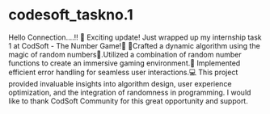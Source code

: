 # codesoft_taskno.1
Hello Connection....!!
🚀 Exciting update! Just wrapped up my internship task 1 at CodSoft - The Number Game!🎲 🎉Crafted a dynamic algorithm using the magic of random numbers🌟.Utilized a combination of random number functions to create an immersive gaming environment.💫 Implemented efficient error handling for seamless user interactions.💻 This project provided invaluable insights into algorithm design, user experience optimization, and the integration of randomness in programming.
I would like to thank CodSoft Community for this great opportunity and support.
